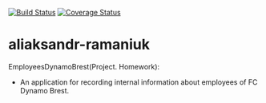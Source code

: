 [![Build Status](https://travis-ci.org/brest-java-course-summer-2019/aliaksandr-ramaniuk.svg?branch=master)](https://travis-ci.org/brest-java-course-summer-2019/aliaksandr-ramaniuk) [![Coverage Status](https://coveralls.io/repos/github/brest-java-course-summer-2019/aliaksandr-ramaniuk/badge.svg?branch=master)](https://coveralls.io/github/brest-java-course-summer-2019/aliaksandr-ramaniuk?branch=master)

# aliaksandr-ramaniuk

EmployeesDynamoBrest(Project. Homework):
- An application for recording internal information about employees of FC Dynamo Brest.






